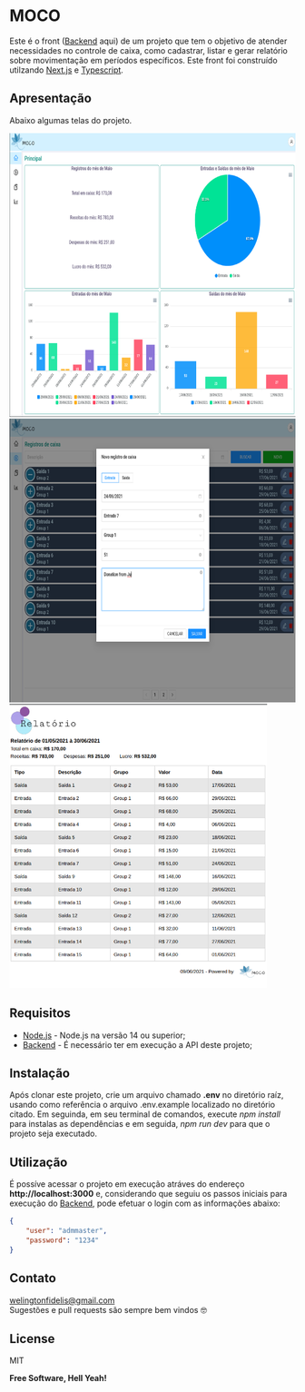 # MOCO
Este é o front ([Backend] aqui) de um projeto que tem o objetivo de atender necessidades no controle de caixa, como cadastrar, listar e gerar relatório sobre movimentação em períodos específicos. Este front foi construído utilzando [Next.js] e [Typescript].

## Apresentação
Abaixo algumas telas do projeto.

<img src="./docs/moco_front_3.png" alt="drawing" style="height:500px;"/>
<img src="./docs/moco_front_5.png" alt="drawing" style="height:500px;"/>
<img src="./docs/moco_front_9.png" alt="drawing" style="height:500px;"/>

## Requisitos
- [Node.js] - Node.js na versão 14 ou superior;
- [Backend] - É necessário ter em execução a API deste projeto;

## Instalação
Após clonar este projeto, crie um arquivo chamado **.env** no diretório raíz, usando como referência o arquivo .env.example localizado no diretório citado. Em seguinda, em seu terminal de comandos, execute *npm install* para instalas as dependências e em seguida, *npm run dev* para que o projeto seja executado.

## Utilização
É possíve acessar o projeto em execução atráves do endereço **http://localhost:3000** e, considerando que seguiu os passos iniciais para execução do [Backend], pode efetuar o login com as informações abaixo:

```json
{
    "user": "admmaster",
    "password": "1234"
}
```

## Contato
welingtonfidelis@gmail.com
<br>
Sugestões e pull requests são sempre bem vindos 🤓 

License
----

MIT

**Free Software, Hell Yeah!**

[GitHub_API]: <https://docs.github.com/en/rest>
[Node.js]: <https://nodejs.org/en/>
[TypeScript]: <https://www.typescriptlang.org/>
[Next.js]: <https://nextjs.org/>
[Backend]: <https://github.com/welingtonfidelis/moco_api>
